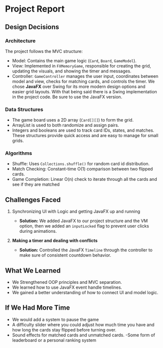 # Project Report

## Design Decisions

### Architecture
The project follows the MVC structure:
- Model: Contains the main game logic (`Card`, `Board`, `GameModel`). 
- View: Implemented in `FXMemoryGame`, responsible for creating the grid, updating the visuals, and showing the timer and messages.
- Controller: `GameController` manages the user input, coordinates between model and view, checks for matching cards, and controls the timer.
We chose **JavaFX** over Swing for its more modern design options and easier grid layouts. With that being said there is a Swing implementation in the project code. Be sure to use the JavaFX version.

### Data Structures
- The game board uses a 2D array (`Card[][]`) to form the grid.
- ArrayList is used to both randomize and assign pairs.
- Integers and booleans are used to track card IDs, states, and matches.
These structures provide quick access and are easy to manage for small grids.

### Algorithms
- Shuffle: Uses `Collections.shuffle()` for random card id distribution.
- Match Checking: Constant-time O(1) comparison between two flipped cards.
- Game Completion: Linear O(n) check to iterate through all the cards and see if they are matched

## Challenges Faced
1. Synchronizing UI with Logic and getting JavaFX up and running
   - **Solution:** We added JavaFX to our project structure and the VM option, then we added an `inputLocked` flag to prevent user clicks during animations.
   
2. **Making a timer and dealing with conflicts**
   - **Solution:** Controlled the JavaFX `Timeline` through the controller to make sure of consistent countdown behavior. 

## What We Learned
- We Strengthened OOP principles and MVC separation.
- We learned how to use JavaFX event handle timelines.
- We gained a better understanding of how to connect UI and model logic.

## If We Had More Time
- We would add a system to pause the game
- A difficulty slider where you could adjust how much time you have and how long the cards stay flipped before turning over.
- Sound effects for matched cards and unmatched cards.
-Some form of leaderboard or a personal ranking system